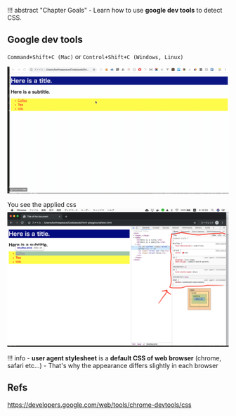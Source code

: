 !!! abstract "Chapter Goals"
    - Learn how to use **google dev tools** to detect CSS.

## Google dev tools
`Command+Shift+C (Mac)` or `Control+Shift+C (Windows, Linux)`

![open-google-dev-tools](../img/css-guide/open-google-dev-tools.gif)

You see the applied css
![detect-applied-css](../img/css-guide/detect-applied-css.png)


!!! info
    - **user agent stylesheet** is a **default CSS of web browser** (chrome, safari etc...)
    - That's why the appearance differs slightly in each browser

## Refs
https://developers.google.com/web/tools/chrome-devtools/css